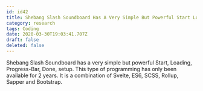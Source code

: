 ```yaml
---
id: id42
title: Shebang Slash Soundboard Has A Very Simple But Powerful Start Loading Progress Bar Done Setup This Type Of Programming Has...
category: research
tags: Coding
date: 2020-03-30T19:03:41.707Z
draft: false
deleted: false
---
```


Shebang Slash Soundboard has a very simple but powerful Start, Loading, Progress-Bar, Done, setup. This type of programming has only been available for 2 years. It is a combination of Svelte, ES6, SCSS, Rollup, Sapper and Bootstrap.